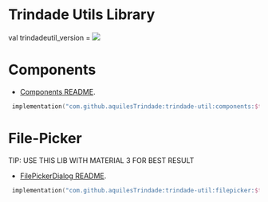 # Trindade Utils Library 

val trindadeutil_version = [![](https://jitpack.io/v/aquilesTrindade/trindade-util.svg)](https://jitpack.io/#aquilesTrindade/trindade-util)

# Components
* [Components README](https://github.com/aquilesTrindade/trindade-util/tree/release/components/README.md).
```kotlin
 implementation("com.github.aquilesTrindade:trindade-util:components:$trindadeutil_version")
```

# File-Picker
TIP: USE THIS LIB WITH MATERIAL 3 FOR BEST RESULT
* [FilePickerDialog README](https://github.com/aquilesTrindade/trindade-util/tree/release/filepicker/README.md).
```kotlin
 implementation("com.github.aquilesTrindade:trindade-util:filepicker:$trindadeutil_version")
```
